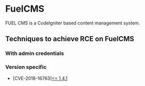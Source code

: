 # FuelCMS

FUEL CMS is a CodeIgniter based content management system. 

## Techniques to achieve RCE on FuelCMS

### With admin credentials

### Version specific

  - [CVE-2018-16763][<= 1.4.1](./techniques/CVE-2018-16763/README.md)



